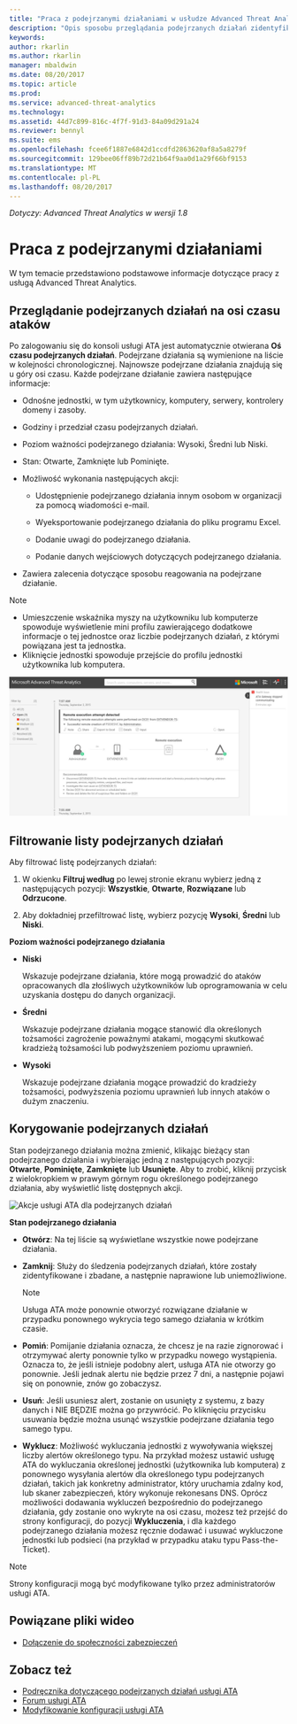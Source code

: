 ```yaml
---
title: "Praca z podejrzanymi działaniami w usłudze Advanced Threat Analytics | Dokumentacja firmy Microsoft"
description: "Opis sposobu przeglądania podejrzanych działań zidentyfikowanych przez usługę ATA."
keywords: 
author: rkarlin
ms.author: rkarlin
manager: mbaldwin
ms.date: 08/20/2017
ms.topic: article
ms.prod: 
ms.service: advanced-threat-analytics
ms.technology: 
ms.assetid: 44d7c899-816c-4f7f-91d3-84a09d291a24
ms.reviewer: bennyl
ms.suite: ems
ms.openlocfilehash: fcee6f1887e6842d1ccdfd2863620af8a5a8279f
ms.sourcegitcommit: 129bee06ff89b72d21b64f9aa0d1a29f66bf9153
ms.translationtype: MT
ms.contentlocale: pl-PL
ms.lasthandoff: 08/20/2017
---
```

*Dotyczy: Advanced Threat Analytics w wersji 1.8*



# <a name="working-with-suspicious-activities"></a>Praca z podejrzanymi działaniami
W tym temacie przedstawiono podstawowe informacje dotyczące pracy z usługą Advanced Threat Analytics.

## <a name="review-suspicious-activities-on-the-attack-time-line"></a>Przeglądanie podejrzanych działań na osi czasu ataków
Po zalogowaniu się do konsoli usługi ATA jest automatycznie otwierana **Oś czasu podejrzanych działań**. Podejrzane działania są wymienione na liście w kolejności chronologicznej. Najnowsze podejrzane działania znajdują się u góry osi czasu.
Każde podejrzane działanie zawiera następujące informacje:

-   Odnośne jednostki, w tym użytkownicy, komputery, serwery, kontrolery domeny i zasoby.

-   Godziny i przedział czasu podejrzanych działań.

-   Poziom ważności podejrzanego działania: Wysoki, Średni lub Niski.

-   Stan: Otwarte, Zamknięte lub Pominięte.

-   Możliwość wykonania następujących akcji:

    -   Udostępnienie podejrzanego działania innym osobom w organizacji za pomocą wiadomości e-mail.

    -   Wyeksportowanie podejrzanego działania do pliku programu Excel.

    -   Dodanie uwagi do podejrzanego działania.

    -   Podanie danych wejściowych dotyczących podejrzanego działania.

-   Zawiera zalecenia dotyczące sposobu reagowania na podejrzane działanie.

> [!NOTE]
> -   Umieszczenie wskaźnika myszy na użytkowniku lub komputerze spowoduje wyświetlenie mini profilu zawierającego dodatkowe informacje o tej jednostce oraz liczbie podejrzanych działań, z którymi powiązana jest ta jednostka.
> -   Kliknięcie jednostki spowoduje przejście do profilu jednostki użytkownika lub komputera.

![Obraz osi czasu podejrzanych działań usługi ATA](media/ATA-Suspicious-Activity-Timeline.JPG)

## <a name="filter-suspicious-activities-list"></a>Filtrowanie listy podejrzanych działań
Aby filtrować listę podejrzanych działań:

1.  W okienku **Filtruj według** po lewej stronie ekranu wybierz jedną z następujących pozycji: **Wszystkie**, **Otwarte**, **Rozwiązane** lub **Odrzucone**.

2.  Aby dokładniej przefiltrować listę, wybierz pozycję **Wysoki**, **Średni** lub **Niski**.

**Poziom ważności podejrzanego działania**

-   **Niski**

    Wskazuje podejrzane działania, które mogą prowadzić do ataków opracowanych dla złośliwych użytkowników lub oprogramowania w celu uzyskania dostępu do danych organizacji.

-   **Średni**

    Wskazuje podejrzane działania mogące stanowić dla określonych tożsamości zagrożenie poważnymi atakami, mogącymi skutkować kradzieżą tożsamości lub podwyższeniem poziomu uprawnień.

-   **Wysoki**

    Wskazuje podejrzane działania mogące prowadzić do kradzieży tożsamości, podwyższenia poziomu uprawnień lub innych ataków o dużym znaczeniu.




## <a name="remediating-suspicious-activities"></a>Korygowanie podejrzanych działań
Stan podejrzanego działania można zmienić, klikając bieżący stan podejrzanego działania i wybierając jedną z następujących pozycji: **Otwarte**, **Pominięte**, **Zamknięte** lub **Usunięte**.
Aby to zrobić, kliknij przycisk z wielokropkiem w prawym górnym rogu określonego podejrzanego działania, aby wyświetlić listę dostępnych akcji.

![Akcje usługi ATA dla podejrzanych działań](./media/sa-actions.png)

**Stan podejrzanego działania**

-   **Otwórz**: Na tej liście są wyświetlane wszystkie nowe podejrzane działania.

-   **Zamknij**: Służy do śledzenia podejrzanych działań, które zostały zidentyfikowane i zbadane, a następnie naprawione lub uniemożliwione.

    > [!NOTE]
    > Usługa ATA może ponownie otworzyć rozwiązane działanie w przypadku ponownego wykrycia tego samego działania w krótkim czasie.

-   **Pomiń**: Pomijanie działania oznacza, że chcesz je na razie zignorować i otrzymywać alerty ponownie tylko w przypadku nowego wystąpienia. Oznacza to, że jeśli istnieje podobny alert, usługa ATA nie otworzy go ponownie. Jeśli jednak alertu nie będzie przez 7 dni, a następnie pojawi się on ponownie, znów go zobaczysz.

- **Usuń**: Jeśli usuniesz alert, zostanie on usunięty z systemu, z bazy danych i NIE BĘDZIE można go przywrócić. Po kliknięciu przycisku usuwania będzie można usunąć wszystkie podejrzane działania tego samego typu.

- **Wyklucz**: Możliwość wykluczania jednostki z wywoływania większej liczby alertów określonego typu. Na przykład możesz ustawić usługę ATA do wykluczania określonej jednostki (użytkownika lub komputera) z ponownego wysyłania alertów dla określonego typu podejrzanych działań, takich jak konkretny administrator, który uruchamia zdalny kod, lub skaner zabezpieczeń, który wykonuje rekonesans DNS. Oprócz możliwości dodawania wykluczeń bezpośrednio do podejrzanego działania, gdy zostanie ono wykryte na osi czasu, możesz też przejść do strony konfiguracji, do pozycji **Wykluczenia**, i dla każdego podejrzanego działania możesz ręcznie dodawać i usuwać wykluczone jednostki lub podsieci (na przykład w przypadku ataku typu Pass-the-Ticket). 
> [!NOTE]
> Strony konfiguracji mogą być modyfikowane tylko przez administratorów usługi ATA.


## <a name="related-videos"></a>Powiązane pliki wideo
- [Dołączenie do społeczności zabezpieczeń](https://channel9.msdn.com/Shows/Microsoft-Security/Join-the-Security-Community)


## <a name="see-also"></a>Zobacz też
- [Podręcznika dotyczącego podejrzanych działań usługi ATA](http://aka.ms/ataplaybook)
- [Forum usługi ATA](https://social.technet.microsoft.com/Forums/security/home?forum=mata)
- [Modyfikowanie konfiguracji usługi ATA](modifying-ata-center-configuration.md)
